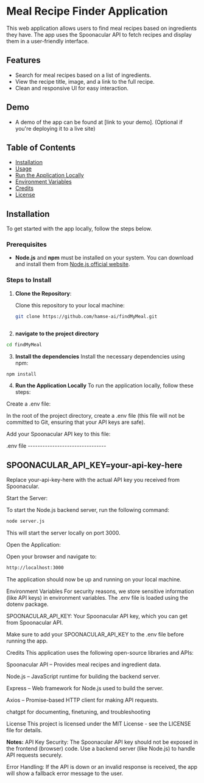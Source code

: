 # Meal Recipe Finder Application

This web application allows users to find meal recipes based on ingredients they have. The app uses the Spoonacular API to fetch recipes and display them in a user-friendly interface.

## Features

- Search for meal recipes based on a list of ingredients.
- View the recipe title, image, and a link to the full recipe.
- Clean and responsive UI for easy interaction.

## Demo

- A demo of the app can be found at [link to your demo]. (Optional if you're deploying it to a live site)

## Table of Contents
- [Installation](#installation)
- [Usage](#usage)
- [Run the Application Locally](#run-the-application-locally)
- [Environment Variables](#environment-variables)
- [Credits](#credits)
- [License](#license)

## Installation

To get started with the app locally, follow the steps below.

### Prerequisites
- **Node.js** and **npm** must be installed on your system. You can download and install them from [Node.js official website](https://nodejs.org/).

### Steps to Install

1. **Clone the Repository**:

   Clone this repository to your local machine:

   ```bash
   git clone https://github.com/hamse-ai/findMyMeal.git



2. **navigate to the project directory**
```bash
cd findMyMeal
```


3. **Install the dependencies**
Install the necessary dependencies using npm:

```bash 
npm install
```



4. **Run the Application Locally**
To run the application locally, follow these steps:

Create a .env file:

In the root of the project directory, create a .env file (this file will not be committed to Git, ensuring that your API keys are safe).

Add your Spoonacular API key to this file:

.env file --------------------------------

SPOONACULAR_API_KEY=your-api-key-here
--------------------------------    

Replace your-api-key-here with the actual API key you received from Spoonacular.

Start the Server:

To start the Node.js backend server, run the following command:

```bash
node server.js
```
This will start the server locally on port 3000.

Open the Application:

Open your browser and navigate to:

```bash 
http://localhost:3000
```
The application should now be up and running on your local machine.

Environment Variables
For security reasons, we store sensitive information (like API keys) in environment variables. The .env file is loaded using the dotenv package.

SPOONACULAR_API_KEY: Your Spoonacular API key, which you can get from Spoonacular API.

Make sure to add your SPOONACULAR_API_KEY to the .env file before running the app.

Credits
This application uses the following open-source libraries and APIs:

Spoonacular API – Provides meal recipes and ingredient data.

Node.js – JavaScript runtime for building the backend server.

Express – Web framework for Node.js used to build the server.

Axios – Promise-based HTTP client for making API requests.

chatgpt for documenting, finetuning, and troubleshooting

License
This project is licensed under the MIT License - see the LICENSE file for details.

**Notes:**
API Key Security: The Spoonacular API key should not be exposed in the frontend (browser) code. Use a backend server (like Node.js) to handle API requests securely.

Error Handling: If the API is down or an invalid response is received, the app will show a fallback error message to the user.